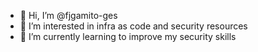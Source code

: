 - 👋 Hi, I’m @fjgamito-ges
- 👀 I’m interested in infra as code and security resources
- 🌱 I’m currently learning to improve my security skills

<!---
fjgamito-ges/fjgamito-ges is a ✨ special ✨ repository because its `README.md` (this file) appears on your GitHub profile.
You can click the Preview link to take a look at your changes.
--->
